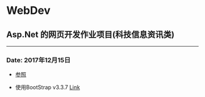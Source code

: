 # WebDev
## Asp.Net 的网页开发作业项目(科技信息资讯类)

---

### Date: 2017年12月15日 

- [参照](http://beian.gov.cn/portal/index)

- 使用BootStrap v3.3.7 [Link](https://getbootstrap.com/)